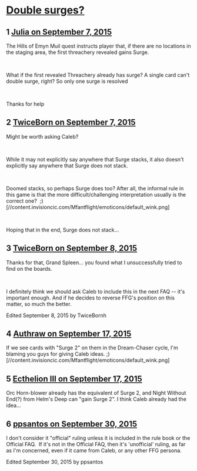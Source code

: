 # [Double surges?](https://community.fantasyflightgames.com/topic/187568-double-surges/)

## 1 [Julia on September 7, 2015](https://community.fantasyflightgames.com/topic/187568-double-surges/?do=findComment&comment=1779764)

The Hills of Emyn Muil quest instructs player that, if there are no locations in the staging area, the first threachery revealed gains Surge.

 

What if the first revealed Threachery already has surge? A single card can't double surge, right? So only one surge is resolved

 

Thanks for help

## 2 [TwiceBorn on September 7, 2015](https://community.fantasyflightgames.com/topic/187568-double-surges/?do=findComment&comment=1780065)

Might be worth asking Caleb?

 

While it may not explicitly say anywhere that Surge stacks, it also doesn't explicitly say anywhere that Surge does not stack.

 

Doomed stacks, so perhaps Surge does too? After all, the informal rule in this game is that the more difficult/challenging interpretation usually is the correct one?  ;) [//content.invisioncic.com/Mfantflight/emoticons/default_wink.png]

 

Hoping that in the end, Surge does not stack...

## 3 [TwiceBorn on September 8, 2015](https://community.fantasyflightgames.com/topic/187568-double-surges/?do=findComment&comment=1781022)

Thanks for that, Grand Spleen... you found what I unsuccessfully tried to find on the boards.

 

I definitely think we should ask Caleb to include this in the next FAQ -- it's important enough. And if he decides to reverse FFG's position on this matter, so much the better.

Edited September 8, 2015 by TwiceBornh

## 4 [Authraw on September 17, 2015](https://community.fantasyflightgames.com/topic/187568-double-surges/?do=findComment&comment=1800521)

If we see cards with "Surge 2" on them in the Dream-Chaser cycle, I'm blaming you guys for giving Caleb ideas. ;) [//content.invisioncic.com/Mfantflight/emoticons/default_wink.png]

## 5 [Ecthelion III on September 17, 2015](https://community.fantasyflightgames.com/topic/187568-double-surges/?do=findComment&comment=1800649)

Orc Horn-blower already has the equivalent of Surge 2, and Night Without End(?) from Helm's Deep can "gain Surge 2". I think Caleb already had the idea...

## 6 [ppsantos on September 30, 2015](https://community.fantasyflightgames.com/topic/187568-double-surges/?do=findComment&comment=1826595)

I don't consider it "official" ruling unless it is included in the rule book or the Official FAQ.  If it's not in the Official FAQ, then it's 'unofficial' ruling, as far as I'm concerned, even if it came from Caleb, or any other FFG persona.

Edited September 30, 2015 by ppsantos

